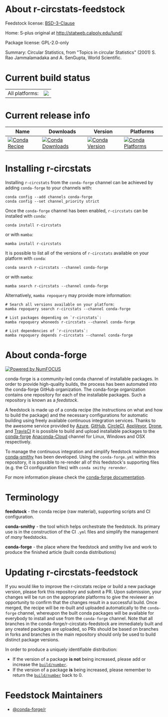 About r-circstats-feedstock
===========================

Feedstock license: [BSD-3-Clause](https://github.com/conda-forge/r-circstats-feedstock/blob/main/LICENSE.txt)

Home: S-plus original at http://statweb.calpoly.edu/lund/

Package license: GPL-2.0-only

Summary: Circular Statistics, from "Topics in circular Statistics" (2001) S. Rao Jammalamadaka and A. SenGupta, World Scientific.

Current build status
====================


<table><tr><td>All platforms:</td>
    <td>
      <a href="https://dev.azure.com/conda-forge/feedstock-builds/_build/latest?definitionId=1031&branchName=main">
        <img src="https://dev.azure.com/conda-forge/feedstock-builds/_apis/build/status/r-circstats-feedstock?branchName=main">
      </a>
    </td>
  </tr>
</table>

Current release info
====================

| Name | Downloads | Version | Platforms |
| --- | --- | --- | --- |
| [![Conda Recipe](https://img.shields.io/badge/recipe-r--circstats-green.svg)](https://anaconda.org/conda-forge/r-circstats) | [![Conda Downloads](https://img.shields.io/conda/dn/conda-forge/r-circstats.svg)](https://anaconda.org/conda-forge/r-circstats) | [![Conda Version](https://img.shields.io/conda/vn/conda-forge/r-circstats.svg)](https://anaconda.org/conda-forge/r-circstats) | [![Conda Platforms](https://img.shields.io/conda/pn/conda-forge/r-circstats.svg)](https://anaconda.org/conda-forge/r-circstats) |

Installing r-circstats
======================

Installing `r-circstats` from the `conda-forge` channel can be achieved by adding `conda-forge` to your channels with:

```
conda config --add channels conda-forge
conda config --set channel_priority strict
```

Once the `conda-forge` channel has been enabled, `r-circstats` can be installed with `conda`:

```
conda install r-circstats
```

or with `mamba`:

```
mamba install r-circstats
```

It is possible to list all of the versions of `r-circstats` available on your platform with `conda`:

```
conda search r-circstats --channel conda-forge
```

or with `mamba`:

```
mamba search r-circstats --channel conda-forge
```

Alternatively, `mamba repoquery` may provide more information:

```
# Search all versions available on your platform:
mamba repoquery search r-circstats --channel conda-forge

# List packages depending on `r-circstats`:
mamba repoquery whoneeds r-circstats --channel conda-forge

# List dependencies of `r-circstats`:
mamba repoquery depends r-circstats --channel conda-forge
```


About conda-forge
=================

[![Powered by
NumFOCUS](https://img.shields.io/badge/powered%20by-NumFOCUS-orange.svg?style=flat&colorA=E1523D&colorB=007D8A)](https://numfocus.org)

conda-forge is a community-led conda channel of installable packages.
In order to provide high-quality builds, the process has been automated into the
conda-forge GitHub organization. The conda-forge organization contains one repository
for each of the installable packages. Such a repository is known as a *feedstock*.

A feedstock is made up of a conda recipe (the instructions on what and how to build
the package) and the necessary configurations for automatic building using freely
available continuous integration services. Thanks to the awesome service provided by
[Azure](https://azure.microsoft.com/en-us/services/devops/), [GitHub](https://github.com/),
[CircleCI](https://circleci.com/), [AppVeyor](https://www.appveyor.com/),
[Drone](https://cloud.drone.io/welcome), and [TravisCI](https://travis-ci.com/)
it is possible to build and upload installable packages to the
[conda-forge](https://anaconda.org/conda-forge) [Anaconda-Cloud](https://anaconda.org/)
channel for Linux, Windows and OSX respectively.

To manage the continuous integration and simplify feedstock maintenance
[conda-smithy](https://github.com/conda-forge/conda-smithy) has been developed.
Using the ``conda-forge.yml`` within this repository, it is possible to re-render all of
this feedstock's supporting files (e.g. the CI configuration files) with ``conda smithy rerender``.

For more information please check the [conda-forge documentation](https://conda-forge.org/docs/).

Terminology
===========

**feedstock** - the conda recipe (raw material), supporting scripts and CI configuration.

**conda-smithy** - the tool which helps orchestrate the feedstock.
                   Its primary use is in the construction of the CI ``.yml`` files
                   and simplify the management of *many* feedstocks.

**conda-forge** - the place where the feedstock and smithy live and work to
                  produce the finished article (built conda distributions)


Updating r-circstats-feedstock
==============================

If you would like to improve the r-circstats recipe or build a new
package version, please fork this repository and submit a PR. Upon submission,
your changes will be run on the appropriate platforms to give the reviewer an
opportunity to confirm that the changes result in a successful build. Once
merged, the recipe will be re-built and uploaded automatically to the
`conda-forge` channel, whereupon the built conda packages will be available for
everybody to install and use from the `conda-forge` channel.
Note that all branches in the conda-forge/r-circstats-feedstock are
immediately built and any created packages are uploaded, so PRs should be based
on branches in forks and branches in the main repository should only be used to
build distinct package versions.

In order to produce a uniquely identifiable distribution:
 * If the version of a package **is not** being increased, please add or increase
   the [``build/number``](https://docs.conda.io/projects/conda-build/en/latest/resources/define-metadata.html#build-number-and-string).
 * If the version of a package **is** being increased, please remember to return
   the [``build/number``](https://docs.conda.io/projects/conda-build/en/latest/resources/define-metadata.html#build-number-and-string)
   back to 0.

Feedstock Maintainers
=====================

* [@conda-forge/r](https://github.com/conda-forge/r/)

